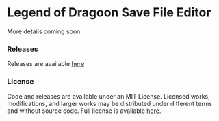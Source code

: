 # Legend of Dragoon Save File Editor
More details coming soon.

### Releases
Releases are available [here](/releases)

### License
Code and releases are available under an MIT License. Licensed works, modifications, and larger works may be distributed under different terms and without source code. Full license is available [here](LICENSE).